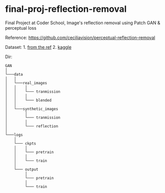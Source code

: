# final-proj-reflection-removal
Final Project at Coder School, Image's reflection removal using Patch GAN &amp; perceptual loss

Reference: https://github.com/ceciliavision/perceptual-reflection-removal

Dataset: 1. [from the ref](https://drive.google.com/drive/folders/1NYGL3wQ2pRkwfLMcV2zxXDV8JRSoVxwA)
         2. [kaggle](https://www.kaggle.com/siboooo/singleimagereflectionremovaldataset)
         
Dir:
```
GAN
│   
└───data
│   │
│   └───real_images
│   │    │  
│   │    └─── tranmission
│   │    │  
│   │    └─── blended
│   │
│   └───synthetic_images
│        │  
│        └─── tranmission
│        │  
│        └─── reflection
│   
└───logs
    │
    └─── ckpts 
    │    │  
    │    └─── pretrain 
    │    │  
    │    └─── train 
    │
    └─── output
         │  
         └─── pretrain 
         │  
         └─── train 

```
